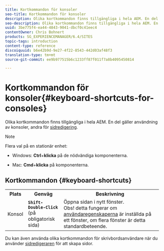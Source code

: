 ```yaml
---
title: Kortkommandon för konsoler
seo-title: Kortkommandon för konsoler
description: Olika kortkommandon finns tillgängliga i hela AEM. En del gäller för användning av konsoler, andra för sidredigering.
seo-description: Olika kortkommandon finns tillgängliga i hela AEM. En del gäller för användning av konsoler, andra för sidredigering.
uuid: 3be775f4-ea44-4843-9041-dbcf0c41eec4
contentOwner: Chris Bohnert
products: SG_EXPERIENCEMANAGER/6.4/SITES
topic-tags: introduction
content-type: reference
discoiquuid: b6e42b9d-9e27-4f22-8543-442d03af48f3
translation-type: tm+mt
source-git-commit: ee9b977515b6c1233ff87f011f7a8b4095450814

---
```



# Kortkommandon för konsoler{#keyboard-shortcuts-for-consoles}

Olika kortkommandon finns tillgängliga i hela AEM. En del gäller användning av konsoler, andra för [sidredigering](/help/sites-classic-ui-authoring/classic-page-author-keyboard-shortcuts.md).

>[!NOTE]
>
>Flera val på en stationär enhet:
>
>* Windows: **Ctrl**+**klicka** på de nödvändiga komponenterna.
   >
   >
* Mac: **Cmd**+**klicka** på komponenterna.
>



## Kortkommandon {#keyboard-shortcuts}

<table> 
 <tbody> 
  <tr> 
   <th>Plats</th> 
   <th>Genväg</th> 
   <th>Beskrivning</th> 
  </tr> 
  <tr> 
   <td>Konsol</td> 
   <td><strong><code>Shift-Double-Click</code></strong><br /> (på obligatorisk sida)</td> 
   <td>Öppna sidan i nytt fönster.<br /><strong> </strong>Obs! detta fungerar om <a href="/help/sites-classic-ui-authoring/author-env-user-props.md">användaregenskaperna</a> är inställda på ett fönster, om flera fönster är detta standardbeteende.</td> 
  </tr> 
 </tbody> 
</table>

Du kan även använda olika kortkommandon för skrivbordsanvändare när du använder [sidredigeraren](/help/sites-classic-ui-authoring/classic-page-author-keyboard-shortcuts.md) för att skapa sidor.
